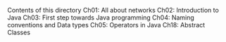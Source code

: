 Contents of this directory
Ch01: All about networks
Ch02: Introduction to Java
Ch03: First step towards Java programming
Ch04: Naming conventions and Data types
Ch05: Operators in Java
Ch18: Abstract Classes